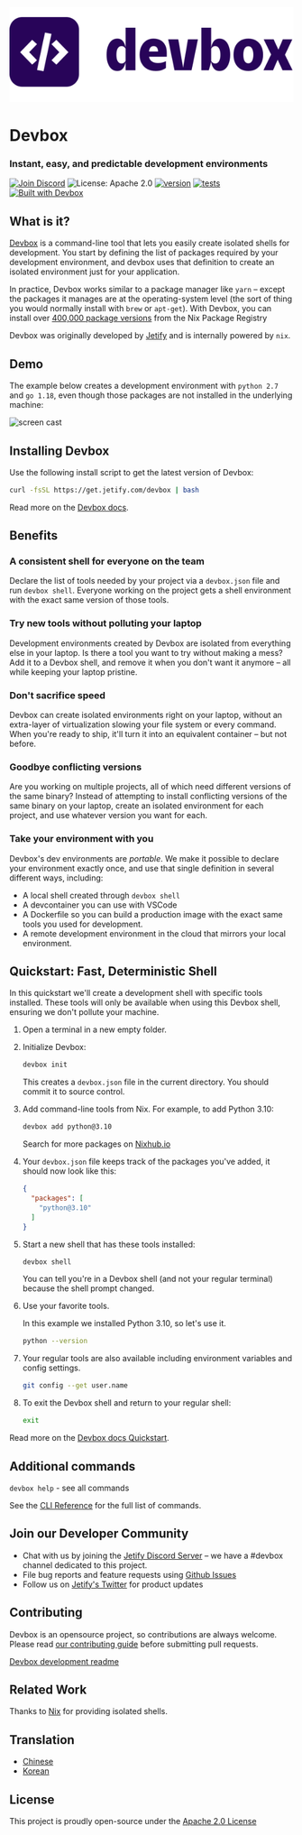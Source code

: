 <picture>
 <source media="(prefers-color-scheme: dark)" srcset="docs/app/static/img/devbox_logo_dark.svg">
 <source media="(prefers-color-scheme: light)" srcset="docs/app/static/img/devbox_logo_light.svg">
 <img alt="Devbox logo." src="docs/app/static/img/devbox_logo_light.svg">
</picture>

# Devbox

### Instant, easy, and predictable development environments

[![Join Discord](https://img.shields.io/discord/903306922852245526?color=7389D8&label=discord&logo=discord&logoColor=ffffff&cacheSeconds=1800)](https://discord.gg/jetify)
![License: Apache 2.0](https://img.shields.io/github/license/jetify-com/devbox)
[![version](https://img.shields.io/github/v/release/jetify-com/devbox?color=green&label=version&sort=semver)](https://github.com/jetify-com/devbox/releases)
[![tests](https://github.com/jetify-com/devbox/actions/workflows/cli-post-release.yml/badge.svg)](https://github.com/jetify-com/devbox/actions/workflows/cli-release.yml?branch=main)
[![Built with Devbox](https://www.jetify.com/img/devbox/shield_galaxy.svg)](https://www.jetify.com/devbox/docs/contributor-quickstart/)

## What is it?

[Devbox](https://www.jetify.com/devbox/) is a command-line tool that lets you
easily create isolated shells for development. You start by defining the list of
packages required by your development environment, and devbox uses that
definition to create an isolated environment just for your application.

In practice, Devbox works similar to a package manager like `yarn` – except the
packages it manages are at the operating-system level (the sort of thing you
would normally install with `brew` or `apt-get`). With Devbox, you can install
over [400,000 package versions](https://www.nixhub.io) from the Nix Package
Registry

Devbox was originally developed by [Jetify](https://www.jetify.com) and is
internally powered by `nix`.

## Demo

The example below creates a development environment with `python 2.7` and
`go 1.18`, even though those packages are not installed in the underlying
machine:

![screen cast](https://user-images.githubusercontent.com/279789/186491771-6b910175-18ec-4c65-92b0-ed1a91bb15ed.svg)

## Installing Devbox

Use the following install script to get the latest version of Devbox:

```sh
curl -fsSL https://get.jetify.com/devbox | bash
```

Read more on the
[Devbox docs](https://www.jetify.com/devbox/docs/installing_devbox/).

## Benefits

### A consistent shell for everyone on the team

Declare the list of tools needed by your project via a `devbox.json` file and
run `devbox shell`. Everyone working on the project gets a shell environment
with the exact same version of those tools.

### Try new tools without polluting your laptop

Development environments created by Devbox are isolated from everything else in
your laptop. Is there a tool you want to try without making a mess? Add it to a
Devbox shell, and remove it when you don't want it anymore – all while keeping
your laptop pristine.

### Don't sacrifice speed

Devbox can create isolated environments right on your laptop, without an
extra-layer of virtualization slowing your file system or every command. When
you're ready to ship, it'll turn it into an equivalent container – but not
before.

### Goodbye conflicting versions

Are you working on multiple projects, all of which need different versions of
the same binary? Instead of attempting to install conflicting versions of the
same binary on your laptop, create an isolated environment for each project, and
use whatever version you want for each.

### Take your environment with you

Devbox's dev environments are _portable_. We make it possible to declare your
environment exactly once, and use that single definition in several different
ways, including:

- A local shell created through `devbox shell`
- A devcontainer you can use with VSCode
- A Dockerfile so you can build a production image with the exact same tools you
  used for development.
- A remote development environment in the cloud that mirrors your local
  environment.

## Quickstart: Fast, Deterministic Shell

In this quickstart we'll create a development shell with specific tools
installed. These tools will only be available when using this Devbox shell,
ensuring we don't pollute your machine.

1. Open a terminal in a new empty folder.

2. Initialize Devbox:

   ```bash
   devbox init
   ```

   This creates a `devbox.json` file in the current directory. You should commit
   it to source control.

3. Add command-line tools from Nix. For example, to add Python 3.10:

   ```bash
   devbox add python@3.10
   ```

   Search for more packages on [Nixhub.io](https://www.nixhub.io)

4. Your `devbox.json` file keeps track of the packages you've added, it should
   now look like this:

   ```json
   {
     "packages": [
       "python@3.10"
     ]
   }
   ```

5. Start a new shell that has these tools installed:

   ```bash
   devbox shell
   ```

   You can tell you're in a Devbox shell (and not your regular terminal) because
   the shell prompt changed.

6. Use your favorite tools.

   In this example we installed Python 3.10, so let's use it.

   ```bash
   python --version
   ```

7. Your regular tools are also available including environment variables and
   config settings.

   ```bash
   git config --get user.name
   ```

8. To exit the Devbox shell and return to your regular shell:

   ```bash
   exit
   ```

Read more on the
[Devbox docs Quickstart](https://www.jetify.com/devbox/docs/quickstart/).

## Additional commands

`devbox help` - see all commands

See the
[CLI Reference](https://www.jetify.com/devbox/docs/cli_reference/devbox/) for
the full list of commands.

## Join our Developer Community

- Chat with us by joining the [Jetify Discord Server](https://discord.gg/devbox)
  – we have a #devbox channel dedicated to this project.
- File bug reports and feature requests using
  [Github Issues](https://github.com/jetify-com/devbox/issues)
- Follow us on [Jetify's Twitter](https://twitter.com/jetify) for product
  updates

## Contributing

Devbox is an opensource project, so contributions are always welcome. Please read
[our contributing guide](CONTRIBUTING.md) before submitting pull requests.

[Devbox development readme](devbox.md)

## Related Work

Thanks to [Nix](https://nixos.org/) for providing isolated shells.

## Translation

- [Chinese](./docs/translation/README-zh-CN.md)
- [Korean](./docs/translation/README-ko-KR.md)

## License

This project is proudly open-source under the
[Apache 2.0 License](https://github.com/jetify-com/devbox/blob/main/LICENSE)
